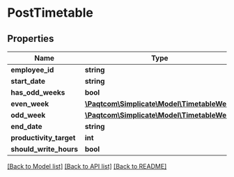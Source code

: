 # PostTimetable

## Properties

 Name                    | Type                                                        | Description | Notes      
-------------------------|-------------------------------------------------------------|-------------|------------
 **employee_id**         | **string**                                                  |             | [optional] 
 **start_date**          | **string**                                                  |             | [optional] 
 **has_odd_weeks**       | **bool**                                                    |             | [optional] 
 **even_week**           | [**\Paqtcom\Simplicate\Model\TimetableWeek**](TimetableWeek.md) |             | [optional] 
 **odd_week**            | [**\Paqtcom\Simplicate\Model\TimetableWeek**](TimetableWeek.md) |             | [optional] 
 **end_date**            | **string**                                                  |             | [optional] 
 **productivity_target** | **int**                                                     |             | [optional] 
 **should_write_hours**  | **bool**                                                    |             | [optional] 

[[Back to Model list]](../README.md#documentation-for-models) [[Back to API list]](../README.md#documentation-for-api-endpoints) [[Back to README]](../README.md)


